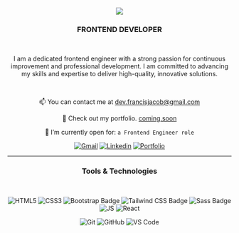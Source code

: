 <h1 align="center">
    <img src="https://readme-typing-svg.herokuapp.com/?font=Righteous&size=35&center=true&vCenter=true&width=500&height=70&duration=3500&lines=Hey!+👋;+I'm+Jacob+!;" />
</h1>

<h3 align="center">FRONTEND DEVELOPER</h3>

<br/>

<div align="center">
  <p>
    I am a dedicated frontend engineer with a strong passion for continuous improvement and professional development. I am committed to advancing my skills and expertise to deliver high-quality, innovative solutions.
  </p>
  
  <br/>

  📫 You can contact me at [dev.francisjacob@gmail.com](mailto:dev.francisjacob@gmail.com)
  
  📁 Check out my portfolio. [coming.soon](#) 
  
  🤝 I’m currently open for: `a Frontend Engineer role`
  
</div>


<div align="center">
  <a href="mailto:dev.francisjacob@gmail.com"><img img src="https://img.shields.io/badge/Gmail-%23EA4335.svg?style=flat&logo=gmail&logoColor=white" alt="Gmail"/></a>
  <a href="https://www.linkedin.com/in/francis-jacob-7330092a7"><img src="https://img.shields.io/badge/LinkedIn-0A66C2?logo=linkedin&logoColor=fff" alt="Linkedin"/></a>
  <a href=""><img src="https://img.shields.io/badge/Portfolio-FF991C?logo=linkedin&logoColor=fff" alt="Portfolio"/></a> 
</div>

<hr/>

<h3 align="center">Tools & Technologies</h3>

<br/>

<div align="center">
  
  ![HTML5](https://img.shields.io/badge/HTML5-E34F26?style=for-the-badge&logo=html5&logoColor=fff)
  ![CSS3](https://img.shields.io/badge/CSS3-1572B6?style=for-the-badge&logo=css3&logoColor=fff)
  ![Bootstrap Badge](https://img.shields.io/badge/Bootstrap-111184?logo=bootstrap&logoColor=fff&style=for-the-badge)
  ![Tailwind CSS Badge](https://img.shields.io/badge/Tailwind%20CSS-06B6D4?logo=tailwindcss&logoColor=fff&style=for-the-badge)
  ![Sass Badge](https://img.shields.io/badge/Sass-C69?logo=sass&logoColor=fff&style=for-the-badge)
  ![JS](https://img.shields.io/badge/JavaScript-323330?style=for-the-badge&logo=javascript&logoColor=F7DF1E)
  ![React](https://img.shields.io/badge/React-007ACC?style=for-the-badge&logo=react&logoColor=fff)

  ![Git](https://img.shields.io/badge/-Git-F05032?style=for-the-badge&logo=git&logoColor=white)
  ![GitHub](https://img.shields.io/badge/GitHub-100000?style=for-the-badge&logo=github&logoColor=white)
  ![VS Code](https://img.shields.io/badge/-VS%20Code-007ACC?style=for-the-badge&logo=visual%20studio%20code&logoColor=white)
  
</div>
